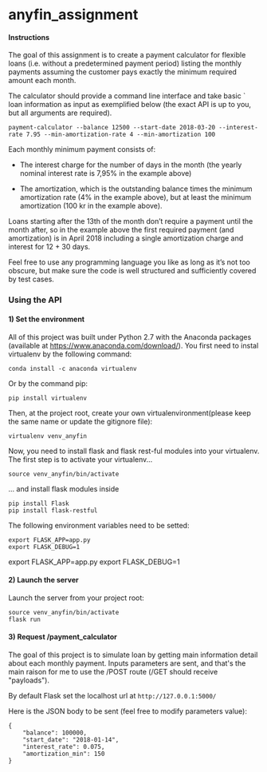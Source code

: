 # anyfin_assignment

#### Instructions

The goal of this assignment is to create a payment calculator for
flexible loans (i.e. without a predetermined payment period) listing
the monthly payments assuming the customer pays exactly the minimum
required amount each month.

The calculator should provide a command line interface and take basic `
loan information as input as exemplified below (the exact API is up to
you, but all arguments are required).

`payment-calculator --balance 12500 --start-date 2018-03-20 --interest-rate 7.95 --min-amortization-rate 4 --min-amortization 100`

Each monthly minimum payment consists of:


- The interest charge for the number of days in the month (the yearly
nominal interest rate is 7,95% in the example above)

- The amortization, which is the outstanding balance times the minimum
amortization rate (4% in the example above), but at least the minimum
amortization (100 kr in the example above).

Loans starting after the 13th of the month don’t require a payment
until the month after, so in the example above the first required
payment (and amortization) is in April 2018 including a single
amortization charge and interest for 12 + 30 days.

Feel free to use any programming language you like as long as it’s not
too obscure, but make sure the code is well structured and sufficiently
covered by test cases.


### Using the API

#### 1) Set the environment

All of this project was built under Python 2.7 with the Anaconda packages (available at https://www.anaconda.com/download/). 
You first need to instal virtualenv by the following command:
```
conda install -c anaconda virtualenv
```
Or by the command pip:
```
pip install virtualenv
```

Then, at the project root, create your own virtualenvironment(please keep the same name or update the gitignore file):
```
virtualenv venv_anyfin
```

Now, you need to install flask and flask rest-ful modules into your virtualenv. The first step is to activate your virtualenv...
```
source venv_anyfin/bin/activate
```

... and install flask modules inside
```
pip install Flask
pip install flask-restful
```


The following environment variables need to be setted:
```
export FLASK_APP=app.py
export FLASK_DEBUG=1
```
export FLASK_APP=app.py
export FLASK_DEBUG=1


#### 2) Launch the server

Launch the server from your project root:
```
source venv_anyfin/bin/activate
flask run
```

#### 3) Request /payment_calculator

The goal of this project is to simulate loan by getting main information detail about each monthly payment.
Inputs parameters are sent, and that's the main raison for me to use the /POST route (/GET should receive "payloads").

By default Flask set the localhost url at `http://127.0.0.1:5000/`

Here is the JSON body to be sent (feel free to modify parameters value):
```
{
	"balance": 100000,
	"start_date": "2018-01-14",
	"interest_rate": 0.075,
	"amortization_min": 150
}
```

